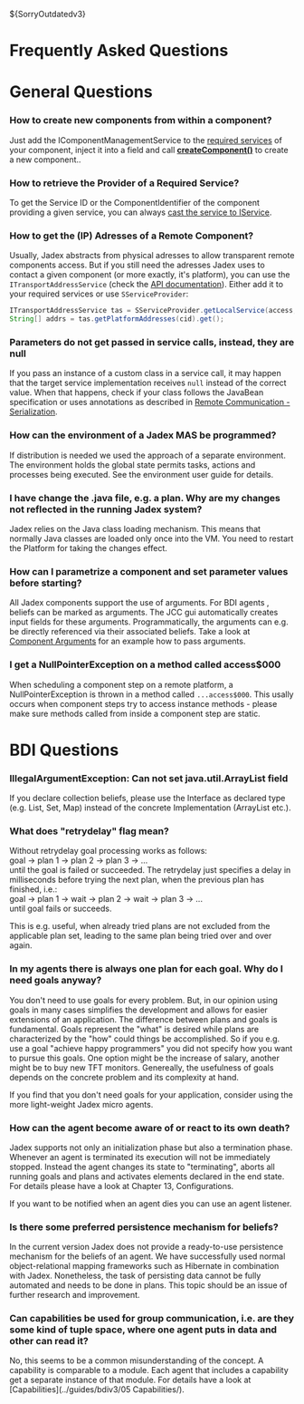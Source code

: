 ${SorryOutdatedv3}

# Frequently Asked Questions

# General Questions

### How to create new components from within a component?
Just add the IComponentManagementService to the [required services](../services/services/#using-services) of your component, inject it into a field and call [**createComponent()**](../components/components/#starting-the-component) to create a new component..

### How to retrieve the Provider of a Required Service?
To get the Service ID or the ComponentIdentifier of the component providing a given service, you can always [cast the service to IService](../services/services/#the-iservice-interface).

### How to get the (IP) Adresses of a Remote Component?
Usually, Jadex abstracts from physical adresses to allow transparent remote components access.
But if you still need the adresses Jadex uses to contact a given component (or more exactly, it's platform), you can use the ```ITransportAddressService``` (check the [API documentation](${URLJavaDoc/jadex/bridge/service/types/address/ITransportAddressService.html})). 
Either add it to your required services or use ```SServiceProvider```:
```java
ITransportAddressService tas = SServiceProvider.getLocalService(access, ITransportAddressService.class, RequiredServiceInfo.SCOPE_PLATFORM);
String[] addrs = tas.getPlatformAddresses(cid).get();
```

### Parameters do not get passed in service calls, instead, they are null
If you pass an instance of a custom class in a service call, it may happen that the target service implementation receives ```null``` instead of the correct value. When that happens, check if your class follows the JavaBean specification or uses annotations as described in [Remote Communication - Serialization](../remote/remote/#serialization).

### How can the environment of a Jadex MAS be programmed?
If distribution is needed we used the approach of a separate environment. The environment holds the global state permits tasks, actions and processes being executed. See the environment user guide for details.

### I have change the .java file, e.g. a plan. Why are my changes not reflected in the running Jadex system?
Jadex relies on the Java class loading mechanism. This means that normally Java classes are loaded only once into the VM. You need to restart the Platform for taking the changes effect. 

### How can I parametrize a component and set parameter values before starting?
All Jadex components support the use of arguments. For BDI agents , beliefs can be marked as arguments. The JCC gui automatically creates input fields for these arguments. Programmatically, the arguments can e.g. be directly referenced via their associated beliefs.
Take a look at [Component Arguments](../components/components/#component-arguments) for an example how to pass arguments.

### I get a NullPointerException on a method called access$000
When scheduling a component step on a remote platform, a NullPointerException is thrown in a method called ```...access$000```.
This usally occurs when component steps try to access instance methods - please make sure methods called from inside a component step are static.

# BDI Questions

### IllegalArgumentException: Can not set java.util.ArrayList field
If you declare collection beliefs, please use the Interface as declared type (e.g. List, Set, Map) instead of the concrete Implementation (ArrayList etc.).

### What does "retrydelay" flag mean?
Without retrydelay goal processing works as follows:  
goal -&gt; plan 1 -&gt; plan 2 -&gt; plan 3 -&gt; ...  
until the goal is failed or succeeded. The retrydelay just specifies a delay in milliseconds before trying the next plan, when the previous plan has finished, i.e.:  
goal -&gt; plan 1 -&gt; wait -&gt; plan 2 -&gt; wait -&gt; plan 3 -&gt; ...  
until goal fails or succeeds.

This is e.g. useful, when already tried plans are not excluded from the applicable plan set, leading to the same plan being tried over and over again.

### In my agents there is always one plan for each goal. Why do I need goals anyway?
You don't need to use goals for every problem. But, in our opinion using goals in many cases simplifies the development and allows for easier extensions of an application. The difference between plans and goals is fundamental. Goals represent the "what" is desired while plans are characterized by the "how" could things be accomplished. So if you e.g. use a goal "achieve happy programmers" you did not specify how you want to pursue this goals. One option might be the increase of salary, another might be to buy new TFT monitors. Genereally, the usefulness of goals depends on the concrete problem and its complexity at hand.

If you find that you don't need goals for your application, consider using the more light-weight Jadex micro agents.

### How can the agent become aware of or react to its own death?
Jadex supports not only an initialization phase but also a termination phase. Whenever an agent is terminated its execution will not be immediately stopped. Instead the agent changes its state to "terminating", aborts all running goals and plans and activates elements declared in the end state. For details please have a look at Chapter 13, Configurations.

If you want to be notified when an agent dies you can use an agent listener.


### Is there some preferred persistence mechanism for beliefs?
In the current version Jadex does not provide a ready-to-use persistence mechanism for the beliefs of an agent. We have successfully used normal object-relational mapping frameworks such as Hibernate in combination with Jadex. Nonetheless, the task of persisting data cannot be fully automated and needs to be done in plans. This topic should be an issue of further research and improvement.

### Can capabilities be used for group communication, i.e. are they some kind of tuple space, where one agent puts in data and other can read it?
No, this seems to be a common misunderstanding of the concept. A capability is comparable to a module. Each agent that includes a capability get a separate instance of that module. For details have a look at [Capabilities](../guides/bdiv3/05 Capabilities/).
